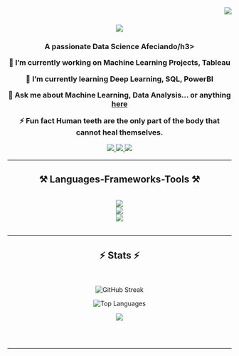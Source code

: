 <img align="right" src="https://visitor-badge.laobi.icu/badge?page_id=MuskanSaleh.MuskanSaleh" />

<h1 align="center">
    <img src="https://readme-typing-svg.herokuapp.com/?font=Righteous&size=40&center=true&vCenter=true&width=500&height=70&duration=4000&lines=Hi+There!+👋;+I'm+Muskan+Saleh!;" />
</h1>

<h3 align="center">A passionate Data Science Afeciando/h3>

<br/>

<div align="center">
 
 🔭 I’m currently working on **Machine Learning Projects, Tableau**
 
 🌱 I’m currently learning **Deep Learning, SQL, PowerBI**

💬 Ask me about **Machine Learning, Data Analysis... or anything [here](https://github.com/MuskanSaleh/MuskanSaleh/issues)**

⚡ Fun fact **Human teeth are the only part of the body that cannot heal themselves.**

</div>
 
<div align="center"> 
  <a href="mailto:rosemiki38@gmail.com">
    <img src="https://img.shields.io/badge/Gmail-333333?style=for-the-badge&logo=gmail&logoColor=red" />
  </a>
  <a href="https://www.linkedin.com/in/muskan-saleh-731b59231/" target="_blank">
    <img src="https://img.shields.io/badge/LinkedIn-0077B5?style=for-the-badge&logo=linkedin&logoColor=white" target="_blank" />
  </a>
  <a href="https://MuskanSaleh.github.io" target="_blank">
     <img src="https://img.shields.io/badge/Portfolio-FF5722?style=for-the-badge&logo=todoist&logoColor=white" target="_blank" />
  </a>
</div>

<hr/>

<h2 align="center">⚒️ Languages-Frameworks-Tools ⚒️</h2>
<br/>
<div align="center">
    <img src="https://skillicons.dev/icons?i=ai,vscode,github,anaconda,idea,ps" /><br>
    <img src="https://skillicons.dev/icons?i=cpp,python,java,git,html" /><br>
    <img src="https://skillicons.dev/icons?i=sklearn,tensorflow,mysql,mongodb,docker,kubernetes" /><br>
</div>

<br/>
<hr/>

<h2 align="center">⚡ Stats ⚡</h2>
<br>
<div align="center">


  
![GitHub Streak](https://github-readme-streak-stats.herokuapp.com/?user=MuskanSaleh&theme=gotham&hide_border=false&cache_seconds=21600)

![Top Languages](https://github-readme-stats.vercel.app/api/top-langs/?username=MuskanSaleh&theme=gotham&hide_border=false&include_all_commits=false&count_private=false&layout=compact&cache_seconds=21600)

<img src="https://github-profile-summary-cards.vercel.app/api/cards/profile-details?username=MuskanSaleh&theme=dark&cache_seconds=21600"/>


</div>

<br/><br/>

<hr/>

<br/>

